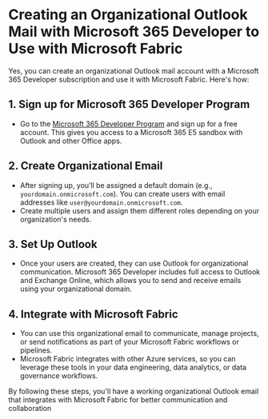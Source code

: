# Creating an Organizational Outlook Mail with Microsoft 365 Developer to Use with Microsoft Fabric

Yes, you can create an organizational Outlook mail account with a Microsoft 365 Developer subscription and use it with Microsoft Fabric. Here's how:

## 1. Sign up for Microsoft 365 Developer Program
- Go to the [Microsoft 365 Developer Program](https://developer.microsoft.com/en-us/microsoft-365/dev-program) and sign up for a free account. This gives you access to a Microsoft 365 E5 sandbox with Outlook and other Office apps.

## 2. Create Organizational Email
- After signing up, you’ll be assigned a default domain (e.g., `yourdomain.onmicrosoft.com`). You can create users with email addresses like `user@yourdomain.onmicrosoft.com`.
- Create multiple users and assign them different roles depending on your organization's needs.

## 3. Set Up Outlook
- Once your users are created, they can use Outlook for organizational communication. Microsoft 365 Developer includes full access to Outlook and Exchange Online, which allows you to send and receive emails using your organizational domain.

## 4. Integrate with Microsoft Fabric
- You can use this organizational email to communicate, manage projects, or send notifications as part of your Microsoft Fabric workflows or pipelines.
- Microsoft Fabric integrates with other Azure services, so you can leverage these tools in your data engineering, data analytics, or data governance workflows.

By following these steps, you'll have a working organizational Outlook email that integrates with Microsoft Fabric for better communication and collaboration

